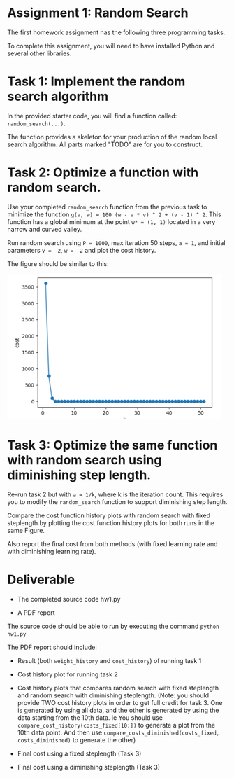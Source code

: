 # Assignment 1: Random Search
The first homework assignment has the following three programming tasks.

To complete this assignment, you will need to have installed Python and several other libraries.

# Task 1: Implement the random search algorithm

In the provided starter code, you will find a function called: `random_search(...)`.

The function provides a skeleton for your production of the random local search algorithm. All parts marked "TODO" are for you to construct.

# Task 2: Optimize a function with random search.

Use your completed `random_search` function from the previous task to minimize the function `g(v, w) = 100 (w - v * v) ^ 2 + (v - 1) ^ 2`. This function has a global minimum at the point `w* = (1, 1)` located in a very narrow and curved valley.

Run random search using `P = 1000`, max iteration 50 steps, `a = 1`, and initial parameters `v = -2`, `w = -2` and plot the cost history.

The figure should be similar to this:

![](./figure/1.PNG)

# Task 3: Optimize the same function with random search using diminishing step length.

Re-run task 2 but with `a = 1/k`, where k is the iteration count. This requires you to modify the `random_search` function to support diminishing step length.

Compare the cost function history plots with random search with fixed steplength by plotting the cost function history plots for both runs in the same Figure.

Also report the final cost from both methods (with fixed learning rate and with diminishing learning rate).

# Deliverable

- The completed source code hw1.py

- A PDF report

The source code should be able to run by executing the command `python hw1.py`

The PDF report should include:

- Result (both `weight_history` and `cost_history`) of running task 1

- Cost history plot for running task 2

- Cost history plots that compares random search with fixed steplength and random search with diminishing steplength. (Note: you should provide TWO cost history plots in order to get full credit for task 3. One is generated by using all data, and the other is generated by using the data starting from the 10th data. ie You should use `compare_cost_history(costs_fixed[10:])` to generate a plot from the 10th data point. And then use `compare_costs_diminished(costs_fixed, costs_diminished)` to generate the other)

- Final cost using a fixed steplength (Task 3)

- Final cost using a diminishing steplength (Task 3)